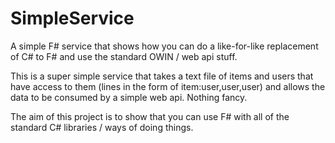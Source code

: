 # SimpleService
A simple F# service that shows how you can do a like-for-like replacement of C# to F# and use the standard OWIN / web api stuff.

This is a super simple service that takes a text file of items and users that have access to them (lines in the form of item:user,user,user)
and allows the data to be consumed by a simple web api. Nothing fancy.

The aim of this project is to show that you can use F# with all of the standard C# libraries / ways of doing things.
